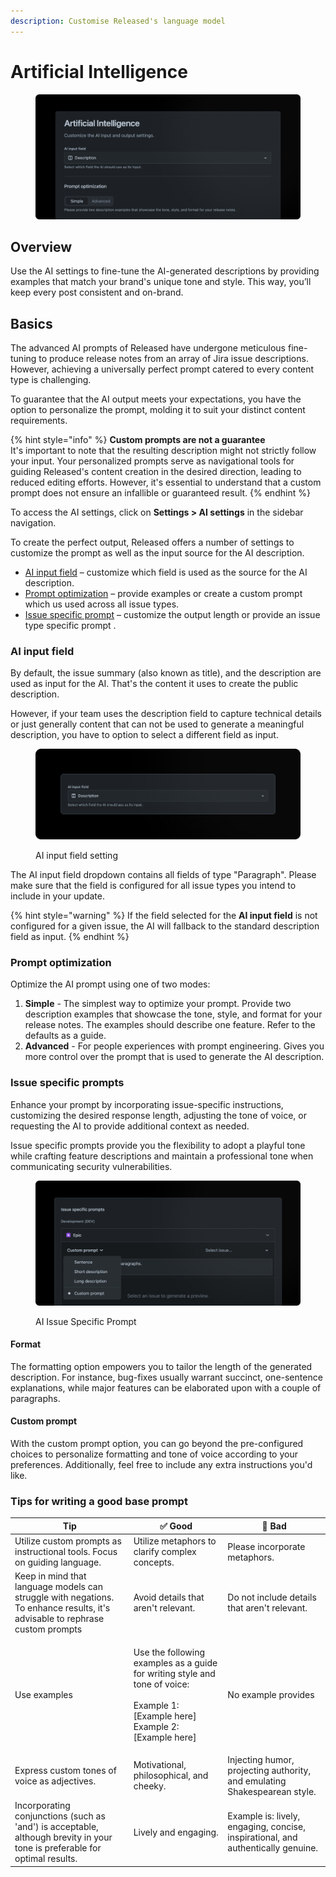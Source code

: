 ```yaml
---
description: Customise Released's language model
---
```


# Artificial Intelligence

<figure><img src="../../.gitbook/assets/AI-Header.png" alt=""><figcaption></figcaption></figure>

## Overview&#x20;

Use the AI settings to fine-tune the AI-generated descriptions by providing examples that match your brand's unique tone and style. This way, you’ll keep every post consistent and on-brand.

## Basics

The advanced AI prompts of Released have undergone meticulous fine-tuning to produce release notes from an array of Jira issue descriptions. However, achieving a universally perfect prompt catered to every content type is challenging.

To guarantee that the AI output meets your expectations, you have the option to personalize the prompt, molding it to suit your distinct content requirements.

{% hint style="info" %}
**Custom prompts are not a guarantee**\
It's important to note that the resulting description might not strictly follow your input. Your personalized prompts serve as navigational tools for guiding Released's content creation in the desired direction, leading to reduced editing efforts. However, it's essential to understand that a custom prompt does not ensure an infallible or guaranteed result.
{% endhint %}

To access the AI settings, click on **Settings > AI settings** in the sidebar navigation.&#x20;

To create the perfect output, Released offers a number of settings to customize the prompt as well as the input source for the AI description.&#x20;

* [AI input field](artificial-intelligence.md#ai-input-field) – customize which field is used as the source for the AI description.
* [Prompt ](artificial-intelligence.md#prompt-optimization)[optimization](artificial-intelligence.md#prompt-optimization) – provide examples or create a custom prompt which us used across all issue types.&#x20;
* [Issue specific prompt](artificial-intelligence.md#issue-specific-prompts) – customize the output length or provide an issue type specific prompt .

### AI input field

By default, the issue summary (also known as title), and the description are used as input for the AI. That's the content it uses to create the public description.&#x20;

However, if your team uses the description field to capture technical details or just generally content that can not be used to generate a meaningful description, you have to option to select a different field as input.&#x20;

<figure><img src="../../.gitbook/assets/AI Input Field.png" alt=""><figcaption><p>AI input field setting</p></figcaption></figure>

The AI input field dropdown contains all fields of type "Paragraph". Please make sure that the field is configured for all issue types you intend to include in your update.&#x20;

{% hint style="warning" %}
If the field selected for the **AI input field** is not configured for a given issue, the AI will fallback to the standard description field as input. &#x20;
{% endhint %}

### Prompt optimization

Optimize the AI prompt using one of two modes:&#x20;

1. **Simple** - The simplest way to optimize your prompt. Provide two description examples that showcase the tone, style, and format for your release notes. The examples should describe one feature. Refer to the defaults as a guide.&#x20;
2. **Advanced** - For people experiences with prompt engineering. Gives you more control over the prompt that is used to generate the AI description.&#x20;

### Issue specific prompts

Enhance your prompt by incorporating issue-specific instructions, customizing the desired response length, adjusting the tone of voice, or requesting the AI to provide additional context as needed.

Issue specific prompts provide you the flexibility to adopt a playful tone while crafting feature descriptions and maintain a professional tone when communicating security vulnerabilities.

<figure><img src="../../.gitbook/assets/AI Issue Prompt.png" alt=""><figcaption><p>AI Issue Specific Prompt</p></figcaption></figure>

#### Format

The formatting option empowers you to tailor the length of the generated description. For instance, bug-fixes usually warrant succinct, one-sentence explanations, while major features can be elaborated upon with a couple of paragraphs.

#### Custom prompt

With the custom prompt option, you can go beyond the pre-configured choices to personalize formatting and tone of voice according to your preferences. Additionally, feel free to include any extra instructions you'd like.



### Tips for writing a good base prompt

| Tip                                                                                                                          | ✅ Good                                                                                                                                            | 🚫 Bad                                                                           |
| ---------------------------------------------------------------------------------------------------------------------------- | ------------------------------------------------------------------------------------------------------------------------------------------------- | -------------------------------------------------------------------------------- |
| Utilize custom prompts as instructional tools. Focus on guiding language.                                                    | Utilize metaphors to clarify complex concepts.                                                                                                   | Please incorporate metaphors.                                                    |
| Keep in mind that language models can struggle with negations. To enhance results, it's advisable to rephrase custom prompts | Avoid details that aren't relevant.                                                                                                               | Do not include details that aren't relevant.                                    |
| Use examples                                                                                                                 | <p>Use the following examples as a guide for writing style and tone of voice: <br><br>Example 1: [Example here]<br>Example 2: [Example here] </p> | No example provides                                                              |
| Express custom tones of voice as adjectives.                                                                                 | Motivational, philosophical, and cheeky.                                                                                                          | Injecting humor, projecting authority, and emulating Shakespearean style.        |
| Incorporating conjunctions (such as 'and') is acceptable, although brevity in your tone is preferable for optimal results.   | Lively and engaging.                                                                                                                              | Example is: lively, engaging, concise, inspirational, and authentically genuine. |
